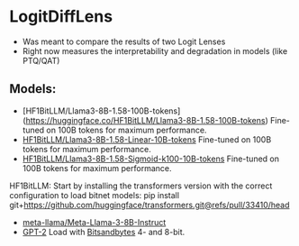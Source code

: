 # LogitDiffLens

- Was meant to compare the results of two Logit Lenses
- Right now measures the interpretability and degradation in models (like PTQ/QAT)

## Models:
- [HF1BitLLM/Llama3-8B-1.58-100B-tokens] (https://huggingface.co/HF1BitLLM/Llama3-8B-1.58-100B-tokens)
Fine-tuned on 100B tokens for maximum performance.
- [HF1BitLLM/Llama3-8B-1.58-Linear-10B-tokens](https://huggingface.co/HF1BitLLM/Llama3-8B-1.58-Linear-10B-tokens)
Fine-tuned on 100B tokens for maximum performance.
- [HF1BitLLM/Llama3-8B-1.58-Sigmoid-k100-10B-tokens](https://huggingface.co/HF1BitLLM/Llama3-8B-1.58-Sigmoid-k100-10B-tokens)
Fine-tuned on 100B tokens for maximum performance.

HF1BitLLM: Start by installing the transformers version with the correct configuration to load bitnet models:
pip install git+https://github.com/huggingface/transformers.git@refs/pull/33410/head

- [meta-llama/Meta-Llama-3-8B-Instruct](https://huggingface.co/meta-llama/Meta-Llama-3-8B-Instruct)
- [GPT-2](https://huggingface.co/docs/transformers/en/model_doc/gpt2)
Load with [Bitsandbytes](https://huggingface.co/docs/transformers/en/quantization/bitsandbytes) 4- and 8-bit.